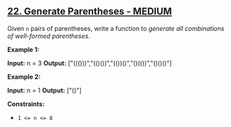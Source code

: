 ## [22. Generate Parentheses - MEDIUM](https://leetcode.com/problems/generate-parentheses/submissions/1212078991/)

Given `n` pairs of parentheses, write a function to _generate all combinations of well-formed parentheses_.

**Example 1:**

**Input:** n = 3
**Output:** \["((()))","(()())","(())()","()(())","()()()"\]

**Example 2:**

**Input:** n = 1
**Output:** \["()"\]

**Constraints:**

*   `1 <= n <= 8`